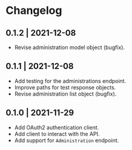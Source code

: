 # Changelog

## 0.1.2 | 2021-12-08
* Revise administration model object (bugfix).

## 0.1.1 | 2021-12-08
* Add testing for the administrations endpoint.
* Improve paths for test response objects.
* Revise administration list object (bugfix).

## 0.1.0 | 2021-11-29
* Add OAuth2 authentication client.
* Add client to interact with the API.
* Add support for `Administration` endpoint.

